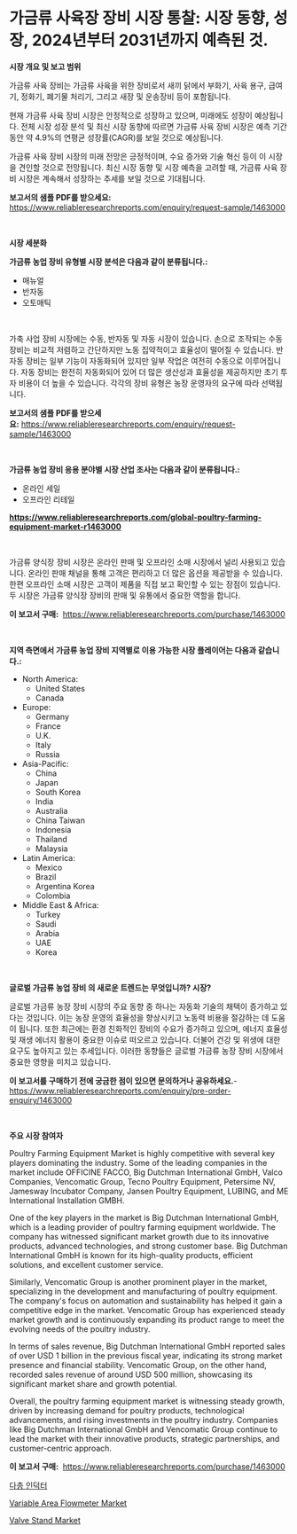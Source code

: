 <p><h1>가금류 사육장 장비 시장 통찰: 시장 동향, 성장, 2024년부터 2031년까지 예측된 것.</h1></p><p><strong>시장 개요 및 보고 범위</strong></p>
<p><p>가금류 사육 장비는 가금류 사육을 위한 장비로서 새끼 닭에서 부화기, 사육 용구, 급여기, 정화기, 폐기물 처리기, 그리고 새장 및 운송장비 등이 포함됩니다. </p><p>현재 가금류 사육 장비 시장은 안정적으로 성장하고 있으며, 미래에도 성장이 예상됩니다. 전체 시장 성장 분석 및 최신 시장 동향에 따르면 가금류 사육 장비 시장은 예측 기간 동안 약 4.9%의 연평균 성장률(CAGR)를 보일 것으로 예상됩니다. </p><p>가금류 사육 장비 시장의 미래 전망은 긍정적이며, 수요 증가와 기술 혁신 등이 이 시장을 견인할 것으로 전망됩니다. 최신 시장 동향 및 시장 예측을 고려할 때, 가금류 사육 장비 시장은 계속해서 성장하는 추세를 보일 것으로 기대됩니다.</p></p>
<p><strong>보고서의 샘플 PDF를 받으세요:</strong> <a href="https://www.reliableresearchreports.com/enquiry/request-sample/1463000">https://www.reliableresearchreports.com/enquiry/request-sample/1463000</a></p>
<p>&nbsp;</p>
<p><strong>시장 세분화</strong></p>
<p><strong>가금류 농업 장비 유형별 시장 분석은 다음과 같이 분류됩니다.:</strong></p>
<p><ul><li>매뉴얼</li><li>반자동</li><li>오토매틱</li></ul></p>
<p>&nbsp;</p>
<p><p>가축 사업 장비 시장에는 수동, 반자동 및 자동 시장이 있습니다. 손으로 조작되는 수동 장비는 비교적 저렴하고 간단하지만 노동 집약적이고 효율성이 떨어질 수 있습니다. 반자동 장비는 일부 기능이 자동화되어 있지만 일부 작업은 여전히 수동으로 이루어집니다. 자동 장비는 완전히 자동화되어 있어 더 많은 생산성과 효율성을 제공하지만 초기 투자 비용이 더 높을 수 있습니다. 각각의 장비 유형은 농장 운영자의 요구에 따라 선택됩니다.</p></p>
<p><strong>보고서의 샘플 PDF를 받으세요:</strong>&nbsp;<a href="https://www.reliableresearchreports.com/enquiry/request-sample/1463000">https://www.reliableresearchreports.com/enquiry/request-sample/1463000</a></p>
<p>&nbsp;</p>
<p><strong> 가금류 농업 장비 응용 분야별 시장 산업 조사는 다음과 같이 분류됩니다.:</strong></p>
<p><ul><li>온라인 세일</li><li>오프라인 리테일</li></ul></p>
<p><strong><a href="https://www.reliableresearchreports.com/global-poultry-farming-equipment-market-r1463000">https://www.reliableresearchreports.com/global-poultry-farming-equipment-market-r1463000</a></strong></p>
<p>&nbsp;</p>
<p><p>가금류 양식장 장비 시장은 온라인 판매 및 오프라인 소매 시장에서 널리 사용되고 있습니다. 온라인 판매 채널을 통해 고객은 편리하고 더 많은 옵션을 제공받을 수 있습니다. 한편 오프라인 소매 시장은 고객이 제품을 직접 보고 확인할 수 있는 장점이 있습니다. 두 시장은 가금류 양식장 장비의 판매 및 유통에서 중요한 역할을 합니다.</p></p>
<p><strong>이 보고서 구매:</strong>&nbsp; <a href="https://www.reliableresearchreports.com/purchase/1463000">https://www.reliableresearchreports.com/purchase/1463000</a></p>
<p>&nbsp;</p>
<p><strong>지역 측면에서 가금류 농업 장비 지역별로 이용 가능한 시장 플레이어는 다음과 같습니다.:</strong></p>
<p><ul>
    <li>
        North America:
        <ul>
            <li>United States</li>
            <li>Canada</li>
        </ul>
    </li>
    <li>
        Europe:
        <ul>
            <li>Germany</li>
            <li>France</li>
            <li>U.K.</li>
            <li>Italy</li>
            <li>Russia</li>
        </ul>
    </li>
    <li>
        Asia-Pacific:
        <ul>
            <li>China</li>
            <li>Japan</li>
            <li>South Korea</li>
            <li>India</li>
            <li>Australia</li>
            <li>China Taiwan</li>
            <li>Indonesia</li>
            <li>Thailand</li>
            <li>Malaysia</li>
        </ul>
    </li>
    <li>
        Latin America:
        <ul>
            <li>Mexico</li>
            <li>Brazil</li>
            <li>Argentina Korea</li>
            <li>Colombia</li>
        </ul>
    </li>
    <li>
        Middle East & Africa:
        <ul>
            <li>Turkey</li>
            <li>Saudi</li>
            <li>Arabia</li>
            <li>UAE</li>
            <li>Korea</li>
        </ul>
    </li>
    </ul></p>
<p>&nbsp;</p>
<p><strong>글로벌 가금류 농업 장비 의 새로운 트렌드는 무엇입니까? 시장?</strong></p>
<p><p>글로벌 가금류 농장 장비 시장의 주요 동향 중 하나는 자동화 기술의 채택이 증가하고 있다는 것입니다. 이는 농장 운영의 효율성을 향상시키고 노동력 비용을 절감하는 데 도움이 됩니다. 또한 최근에는 환경 친화적인 장비의 수요가 증가하고 있으며, 에너지 효율성 및 재생 에너지 활용이 중요한 이슈로 떠오르고 있습니다. 더불어 건강 및 위생에 대한 요구도 높아지고 있는 추세입니다. 이러한 동향들은 글로벌 가금류 농장 장비 시장에서 중요한 영향을 미치고 있습니다.</p></p>
<p><strong>이 보고서를 구매하기 전에 궁금한 점이 있으면 문의하거나 공유하세요.</strong>- <a href="https://www.reliableresearchreports.com/enquiry/pre-order-enquiry/1463000">https://www.reliableresearchreports.com/enquiry/pre-order-enquiry/1463000</a></p>
<p>&nbsp;</p>
<p><strong>주요 시장 참여자</strong></p>
<p><p>Poultry Farming Equipment Market is highly competitive with several key players dominating the industry. Some of the leading companies in the market include OFFICINE FACCO, Big Dutchman International GmbH, Valco Companies, Vencomatic Group, Tecno Poultry Equipment, Petersime NV, Jamesway Incubator Company, Jansen Poultry Equipment, LUBING, and ME International Installation GMBH.</p><p>One of the key players in the market is Big Dutchman International GmbH, which is a leading provider of poultry farming equipment worldwide. The company has witnessed significant market growth due to its innovative products, advanced technologies, and strong customer base. Big Dutchman International GmbH is known for its high-quality products, efficient solutions, and excellent customer service.</p><p>Similarly, Vencomatic Group is another prominent player in the market, specializing in the development and manufacturing of poultry equipment. The company's focus on automation and sustainability has helped it gain a competitive edge in the market. Vencomatic Group has experienced steady market growth and is continuously expanding its product range to meet the evolving needs of the poultry industry.</p><p>In terms of sales revenue, Big Dutchman International GmbH reported sales of over USD 1 billion in the previous fiscal year, indicating its strong market presence and financial stability. Vencomatic Group, on the other hand, recorded sales revenue of around USD 500 million, showcasing its significant market share and growth potential.</p><p>Overall, the poultry farming equipment market is witnessing steady growth, driven by increasing demand for poultry products, technological advancements, and rising investments in the poultry industry. Companies like Big Dutchman International GmbH and Vencomatic Group continue to lead the market with their innovative products, strategic partnerships, and customer-centric approach.</p></p>
<p><strong>이 보고서 구매:</strong>&nbsp;&nbsp;<a href="https://www.reliableresearchreports.com/purchase/1463000">https://www.reliableresearchreports.com/purchase/1463000</a></p>
<p><p><a href="https://github.com/GabrielBlanda5656/Market-Research-Report-List-1/blob/main/102440230805.md">다층 인덕터</a></p><p><a href="https://github.com/yemakinde/Market-Research-Report-List-2/blob/main/variable-area-flowmeter-market.md">Variable Area Flowmeter Market</a></p><p><a href="https://github.com/Alonsoolds3wq1d81czn8rbol/Market-Research-Report-List-2/blob/main/valve-stand-market.md">Valve Stand Market</a></p></p>